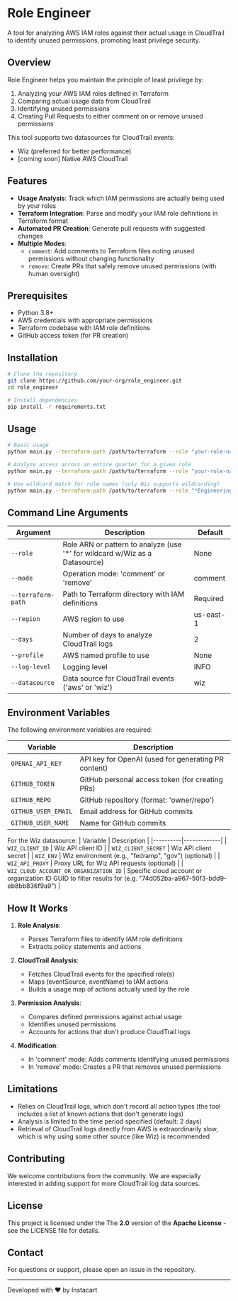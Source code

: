 # Role Engineer

A tool for analyzing AWS IAM roles against their actual usage in CloudTrail to identify unused permissions, promoting least privilege security.

## Overview

Role Engineer helps you maintain the principle of least privilege by:

1. Analyzing your AWS IAM roles defined in Terraform
2. Comparing actual usage data from CloudTrail
3. Identifying unused permissions
4. Creating Pull Requests to either comment on or remove unused permissions

This tool supports two datasources for CloudTrail events:
- Wiz (preferred for better performance)
- [coming soon] Native AWS CloudTrail

## Features

- **Usage Analysis**: Track which IAM permissions are actually being used by your roles
- **Terraform Integration**: Parse and modify your IAM role definitions in Terraform format
- **Automated PR Creation**: Generate pull requests with suggested changes
- **Multiple Modes**:
  - `comment`: Add comments to Terraform files noting unused permissions without changing functionality
  - `remove`: Create PRs that safely remove unused permissions (with human oversight)

## Prerequisites

- Python 3.8+
- AWS credentials with appropriate permissions
- Terraform codebase with IAM role definitions
- GitHub access token (for PR creation)

## Installation

```bash
# Clone the repository
git clone https://github.com/your-org/role_engineer.git
cd role_engineer

# Install dependencies
pip install -r requirements.txt
```

## Usage

```bash
# Basic usage
python main.py --terraform-path /path/to/terraform --role "your-role-name" --mode comment

# Analyze access across an entire quarter for a given role
python main.py --terraform-path /path/to/terraform --role "your-role-name" --mode comment --days 90

# Use wildcard match for role names (only Wiz supports wildcarding)
python main.py --terraform-path /path/to/terraform --role "*Engineering*" --mode comment
```

## Command Line Arguments

| Argument | Description | Default |
|----------|-------------|---------|
| `--role` | Role ARN or pattern to analyze (use '*' for wildcard w/Wiz as a Datasource) | None |
| `--mode` | Operation mode: 'comment' or 'remove' | comment |
| `--terraform-path` | Path to Terraform directory with IAM definitions | Required |
| `--region` | AWS region to use | us-east-1 |
| `--days` | Number of days to analyze CloudTrail logs | 2 |
| `--profile` | AWS named profile to use | None |
| `--log-level` | Logging level | INFO |
| `--datasource` | Data source for CloudTrail events ('aws' or 'wiz') | wiz |

## Environment Variables

The following environment variables are required:

| Variable | Description |
|----------|-------------|
| `OPENAI_API_KEY` | API key for OpenAI (used for generating PR content) |
| `GITHUB_TOKEN` | GitHub personal access token (for creating PRs) |
| `GITHUB_REPO` | GitHub repository (format: 'owner/repo') |
| `GITHUB_USER_EMAIL` | Email address for GitHub commits |
| `GITHUB_USER_NAME` | Name for GitHub commits |

For the Wiz datasource:
| Variable | Description |
|----------|-------------|
| `WIZ_CLIENT_ID` | Wiz API client ID |
| `WIZ_CLIENT_SECRET` | Wiz API client secret |
| `WIZ_ENV` | Wiz environment (e.g., "fedramp", "gov") (optional) |
| `WIZ_API_PROXY` | Proxy URL for Wiz API requests (optional) |
| `WIZ_CLOUD_ACCOUNT_OR_ORGANIZATION_ID` | Specific cloud account or organization ID GUID to filter results for (e.g. "74d052ba-a967-50f3-bdd9-eb8bb836f9a9") |

## How It Works

1. **Role Analysis**:
   - Parses Terraform files to identify IAM role definitions
   - Extracts policy statements and actions

2. **CloudTrail Analysis**:
   - Fetches CloudTrail events for the specified role(s)
   - Maps (eventSource, eventName) to IAM actions
   - Builds a usage map of actions actually used by the role

3. **Permission Analysis**:
   - Compares defined permissions against actual usage
   - Identifies unused permissions
   - Accounts for actions that don't produce CloudTrail logs

4. **Modification**:
   - In 'comment' mode: Adds comments identifying unused permissions
   - In 'remove' mode: Creates a PR that removes unused permissions

## Limitations

- Relies on CloudTrail logs, which don't record all action types (the tool includes a list of known actions that don't generate logs)
- Analysis is limited to the time period specified (default: 2 days)
- Retrieval of CloudTrail logs directly from AWS is extraordinarily slow, which is why using some other source (like Wiz) is recommended

## Contributing

We welcome contributions from the community. We are especially interested in adding support for more CloudTrail log data sources.

## License

This project is licensed under the The **2.0** version of the **Apache License** - see the LICENSE file for details.

## Contact

For questions or support, please open an issue in the repository.

----------

Developed with ❤️ by Instacart